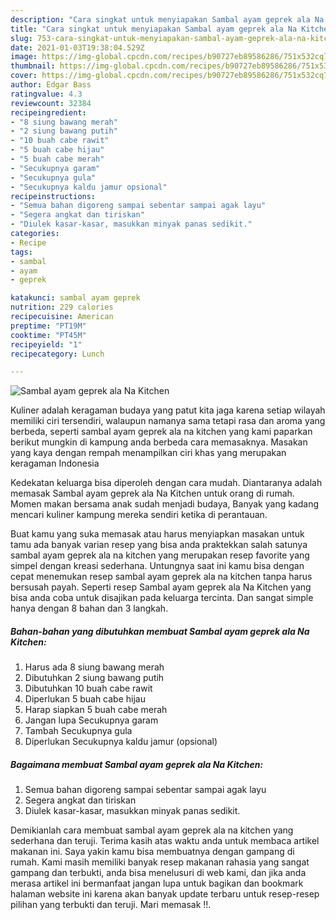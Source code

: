 ```yaml
---
description: "Cara singkat untuk menyiapakan Sambal ayam geprek ala Na Kitchen Sempurna"
title: "Cara singkat untuk menyiapakan Sambal ayam geprek ala Na Kitchen Sempurna"
slug: 753-cara-singkat-untuk-menyiapakan-sambal-ayam-geprek-ala-na-kitchen-sempurna
date: 2021-01-03T19:38:04.529Z
image: https://img-global.cpcdn.com/recipes/b90727eb89586286/751x532cq70/sambal-ayam-geprek-ala-na-kitchen-foto-resep-utama.jpg
thumbnail: https://img-global.cpcdn.com/recipes/b90727eb89586286/751x532cq70/sambal-ayam-geprek-ala-na-kitchen-foto-resep-utama.jpg
cover: https://img-global.cpcdn.com/recipes/b90727eb89586286/751x532cq70/sambal-ayam-geprek-ala-na-kitchen-foto-resep-utama.jpg
author: Edgar Bass
ratingvalue: 4.3
reviewcount: 32384
recipeingredient:
- "8 siung bawang merah"
- "2 siung bawang putih"
- "10 buah cabe rawit"
- "5 buah cabe hijau"
- "5 buah cabe merah"
- "Secukupnya garam"
- "Secukupnya gula"
- "Secukupnya kaldu jamur opsional"
recipeinstructions:
- "Semua bahan digoreng sampai sebentar sampai agak layu"
- "Segera angkat dan tiriskan"
- "Diulek kasar-kasar, masukkan minyak panas sedikit."
categories:
- Recipe
tags:
- sambal
- ayam
- geprek

katakunci: sambal ayam geprek 
nutrition: 229 calories
recipecuisine: American
preptime: "PT19M"
cooktime: "PT45M"
recipeyield: "1"
recipecategory: Lunch

---
```



![Sambal ayam geprek ala Na Kitchen](https://img-global.cpcdn.com/recipes/b90727eb89586286/751x532cq70/sambal-ayam-geprek-ala-na-kitchen-foto-resep-utama.jpg)

Kuliner adalah keragaman budaya yang patut kita jaga karena setiap wilayah memiliki ciri tersendiri, walaupun namanya sama tetapi rasa dan aroma yang berbeda, seperti sambal ayam geprek ala na kitchen yang kami paparkan berikut mungkin di kampung anda berbeda cara memasaknya. Masakan yang kaya dengan rempah menampilkan ciri khas yang merupakan keragaman Indonesia



Kedekatan keluarga bisa diperoleh dengan cara mudah. Diantaranya adalah memasak Sambal ayam geprek ala Na Kitchen untuk orang di rumah. Momen makan bersama anak sudah menjadi budaya, Banyak yang kadang mencari kuliner kampung mereka sendiri ketika di perantauan.

Buat kamu yang suka memasak atau harus menyiapkan masakan untuk tamu ada banyak varian resep yang bisa anda praktekkan salah satunya sambal ayam geprek ala na kitchen yang merupakan resep favorite yang simpel dengan kreasi sederhana. Untungnya saat ini kamu bisa dengan cepat menemukan resep sambal ayam geprek ala na kitchen tanpa harus bersusah payah.
Seperti resep Sambal ayam geprek ala Na Kitchen yang bisa anda coba untuk disajikan pada keluarga tercinta. Dan sangat simple hanya dengan 8 bahan dan 3 langkah.


<!--inarticleads1-->

##### Bahan-bahan yang dibutuhkan membuat Sambal ayam geprek ala Na Kitchen:

1. Harus ada 8 siung bawang merah
1. Dibutuhkan 2 siung bawang putih
1. Dibutuhkan 10 buah cabe rawit
1. Diperlukan 5 buah cabe hijau
1. Harap siapkan 5 buah cabe merah
1. Jangan lupa Secukupnya garam
1. Tambah Secukupnya gula
1. Diperlukan Secukupnya kaldu jamur (opsional)




<!--inarticleads2-->

##### Bagaimana membuat  Sambal ayam geprek ala Na Kitchen:

1. Semua bahan digoreng sampai sebentar sampai agak layu
1. Segera angkat dan tiriskan
1. Diulek kasar-kasar, masukkan minyak panas sedikit.




Demikianlah cara membuat sambal ayam geprek ala na kitchen yang sederhana dan teruji. Terima kasih atas waktu anda untuk membaca artikel makanan ini. Saya yakin kamu bisa membuatnya dengan gampang di rumah. Kami masih memiliki banyak resep makanan rahasia yang sangat gampang dan terbukti, anda bisa menelusuri di web kami, dan jika anda merasa artikel ini bermanfaat jangan lupa untuk bagikan dan bookmark halaman website ini karena akan banyak update terbaru untuk resep-resep pilihan yang terbukti dan teruji. Mari memasak !!. 
